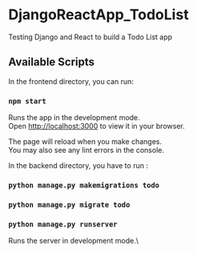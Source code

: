 # DjangoReactApp_TodoList
Testing Django and React to build a Todo List app

## Available Scripts

In the frontend directory, you can run:

### `npm start`

Runs the app in the development mode.\
Open [http://localhost:3000](http://localhost:3000) to view it in your browser.

The page will reload when you make changes.\
You may also see any lint errors in the console.

In the backend directory, you have to run :

### `python manage.py makemigrations todo `
### `python manage.py migrate todo`

### `python manage.py runserver`

Runs the server in development mode.\
